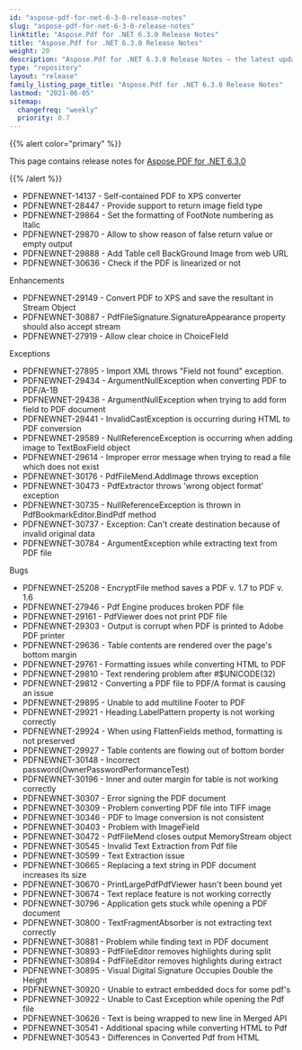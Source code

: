 ```yaml
---
id: "aspose-pdf-for-net-6-3-0-release-notes"
slug: "aspose-pdf-for-net-6-3-0-release-notes"
linktitle: "Aspose.Pdf for .NET 6.3.0 Release Notes"
title: "Aspose.Pdf for .NET 6.3.0 Release Notes"
weight: 20
description: "Aspose.Pdf for .NET 6.3.0 Release Notes – the latest updates and fixes."
type: "repository"
layout: "release"
family_listing_page_title: "Aspose.Pdf for .NET 6.3.0 Release Notes"
lastmod: "2021-06-05"
sitemap:
  changefreq: "weekly"
  priority: 0.7
---
```


{{% alert color="primary" %}}

This page contains release notes for [Aspose.PDF for .NET 6.3.0](https://releases.aspose.com/pdf/net/new-releases/aspose.pdf-for-.net-6.3.0/)

{{% /alert %}}

- PDFNEWNET-14137 - Self-contained PDF to XPS converter
- PDFNEWNET-28447 - Provide support to return image field type
- PDFNEWNET-29864 - Set the formatting of FootNote numbering as
  Italic
- PDFNEWNET-29870 - Allow to show reason of false return value
  or empty output
- PDFNEWNET-29888 - Add Table cell BackGround Image from web URL
- PDFNEWNET-30636 - Check if the PDF is linearized or not

Enhancements

- PDFNEWNET-29149 - Convert PDF to XPS and save the resultant in
  Stream Object
- PDFNEWNET-30887 - PdfFileSignature.SignatureAppearance
  property should also accept stream
- PDFNEWNET-27919 - Allow clear choice in ChoiceFIeld

Exceptions

- PDFNEWNET-27895 - Import XML throws "Field not
  found" exception.
- PDFNEWNET-29434 - ArgumentNullException when converting
  PDF to PDF/A-1B
- PDFNEWNET-29438 - ArgumentNullException when trying to add
  form field to PDF document
- PDFNEWNET-29441 - InvalidCastException is occurring during
  HTML to PDF conversion
- PDFNEWNET-29589 - NullReferenceException is occurring when
  adding image to TextBoxField object
- PDFNEWNET-29614 - Improper error message when trying to
  read a file which does not exist
- PDFNEWNET-30176 - PdfFileMend.AddImage throws exception
- PDFNEWNET-30473 - PdfExtractor throws 'wrong object
  format' exception
- PDFNEWNET-30735 - NullReferenceException is thrown in
  PdfBookmarkEditor.BindPdf method
- PDFNEWNET-30737 - Exception: Can't create destination
  because of invalid original data
- PDFNEWNET-30784 - ArgumentException while extracting text from
  PDF file

Bugs

- PDFNEWNET-25208 - EncryptFile method saves a PDF v. 1.7
  to PDF v. 1.6
- PDFNEWNET-27946 - Pdf Engine produces broken PDF file
- PDFNEWNET-29161 - PdfViewer does not print PDF file
- PDFNEWNET-29303 - Output is corrupt when PDF is printed
  to Adobe PDF printer
- PDFNEWNET-29636 - Table contents are rendered over the page's
  bottom margin
- PDFNEWNET-29761 - Formatting issues while converting HTML to
  PDF
- PDFNEWNET-29810 - Text rendering problem after #$UNICODE(32)
- PDFNEWNET-29812 - Converting a PDF file to PDF/A format is
  causing an issue
- PDFNEWNET-29895 - Unable to add multiline Footer to PDF
- PDFNEWNET-29921 - Heading.LabelPattern property is not working
  correctly
- PDFNEWNET-29924 - When using FlattenFields method, formatting
  is not preserved
- PDFNEWNET-29927 - Table contents are flowing out of bottom
  border
- PDFNEWNET-30148 - Incorrect
  password(OwnerPasswordPerformanceTest)
- PDFNEWNET-30196 - Inner and outer margin for table is not
  working correctly
- PDFNEWNET-30307 - Error signing the PDF document
- PDFNEWNET-30309 - Problem converting PDF file into TIFF image
- PDFNEWNET-30346 - PDF to Image conversion is not consistent
- PDFNEWNET-30403 - Problem with ImageField
- PDFNEWNET-30472 - PdfFileMend closes output MemoryStream
  object
- PDFNEWNET-30545 - Invalid Text Extraction from Pdf file
- PDFNEWNET-30599 - Text Extraction issue
- PDFNEWNET-30665 - Replacing a text string in PDF
  document increases its size
- PDFNEWNET-30670 - PrintLargePdfPdfViewer hasn't been bound yet
- PDFNEWNET-30674 - Text replace feature is not working
  correctly
- PDFNEWNET-30796 - Application gets stuck while opening
  a PDF document
- PDFNEWNET-30800 - TextFragmentAbsorber is not extracting text
  correctly
- PDFNEWNET-30881 - Problem while finding text in PDF document
- PDFNEWNET-30893 - PdfFileEditor removes highlights during
  split
- PDFNEWNET-30894 - PdfFileEditor removes highlights during
  extract
- PDFNEWNET-30895 - Visual Digital Signature Occupies Double the
  Height
- PDFNEWNET-30920 - Unable to extract embedded docs for some
  pdf's
- PDFNEWNET-30922 - Unable to Cast Exception while opening the
  Pdf file
- PDFNEWNET-30626 - Text is being wrapped to new line in Merged
  API
- PDFNEWNET-30541 - Additional spacing while converting HTML to
  Pdf
- PDFNEWNET-30543 - Differences in Converted Pdf from HTML
